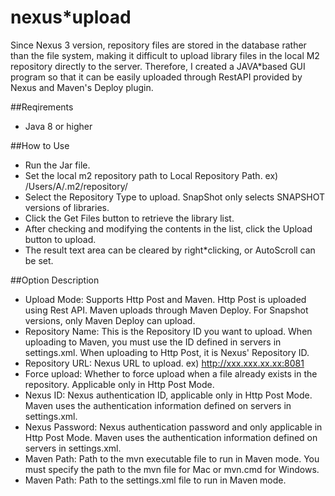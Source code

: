 # nexus*upload
Since Nexus 3 version, repository files are stored in the database rather than the file system, making it difficult to upload library files in the local M2 repository directly to the server. Therefore, I created a JAVA*based GUI program so that it can be easily uploaded through RestAPI provided by Nexus and Maven's Deploy plugin.


##Reqirements
* Java 8 or higher

##How to Use
* Run the Jar file.
* Set the local m2 repository path to Local Repository Path. ex) /Users/A/.m2/repository/
* Select the Repository Type to upload. SnapShot only selects SNAPSHOT versions of libraries.
* Click the Get Files button to retrieve the library list.
* After checking and modifying the contents in the list, click the Upload button to upload.
* The result text area can be cleared by right*clicking, or AutoScroll can be set.

##Option Description
* Upload Mode: Supports Http Post and Maven. Http Post is uploaded using Rest API. Maven uploads through Maven Deploy. For Snapshot versions, only Maven Deploy can upload.
* Repository Name: This is the Repository ID you want to upload. When uploading to Maven, you must use the ID defined in servers in settings.xml. When uploading to Http Post, it is Nexus' Repository ID.
* Repository URL: Nexus URL to upload. ex) http://xxx.xxx.xx.xx:8081
* Force upload: Whether to force upload when a file already exists in the repository. Applicable only in Http Post Mode.
* Nexus ID: Nexus authentication ID, applicable only in Http Post Mode. Maven uses the authentication information defined on servers in settings.xml.
* Nexus Password: Nexus authentication password and only applicable in Http Post Mode. Maven uses the authentication information defined on servers in settings.xml.
* Maven Path: Path to the mvn executable file to run in Maven mode. You must specify the path to the mvn file for Mac or mvn.cmd for Windows.
* Maven Path: Path to the settings.xml file to run in Maven mode.